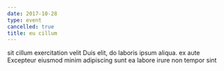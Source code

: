 ```yaml
---
date: 2017-10-28
type: event
cancelled: true
title: eu cillum
---
```

sit cillum exercitation velit Duis elit, do laboris ipsum aliqua. ex aute Excepteur eiusmod minim adipiscing sunt ea labore irure non tempor sint